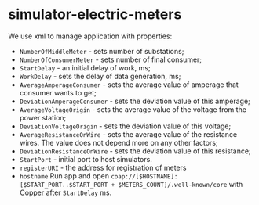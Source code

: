 # simulator-electric-meters

We use xml to manage application with properties:
* `NumberOfMiddleMeter` - sets number of substations;
* `NumberOfConsumerMeter` - sets number of final consumer;
* `StartDelay` - an initial delay of work, ms;
* `WorkDelay` - sets the delay of data generation, ms;
* `AverageAmperageConsumer` - sets the average value of amperage that consumer wants to get;
* `DeviationAmperageConsumer` - sets the deviation value of this amperage;
* `AverageVoltageOrigin` - sets the average value of the voltage from the power station;
* `DeviationVoltageOrigin` - sets the deviation value of this voltage;
* `AverageResistanceOnWire` - sets the average value of the resistance wires. The value does not depend more on any other factors;
* `DeviationResistanceOnWire` - sets the deviation value of this resistance;
* `StartPort` - initial port to host simulators.
* `registerURI` - the address for registration of meters
* `hostname`
Run app and open `coap://[$HOSTNAME]:[$START_PORT..$START_PORT + $METERS_COUNT]/.well-known/core` with [Copper](https://addons.mozilla.org/ru/firefox/addon/copper-270430/) after `StartDelay` ms. 